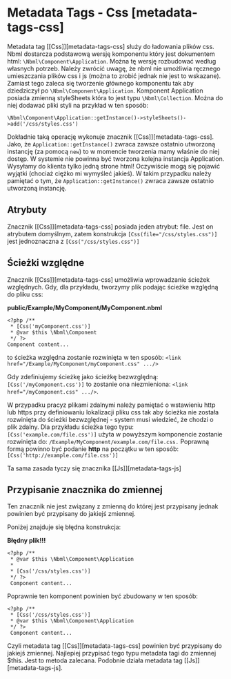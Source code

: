 # Metadata Tags - Css [metadata-tags-css]

Metadata tag [\[Css\]][metadata-tags-css] służy do ładowania plików css.
Nbml dostarcza podstawową
wersję komponentu który jest dokumentem html: `\Nbml\Component\Application`.
Można tę wersję rozbudować według własnych potrzeb. Należy zwrócić uwagę, że
nbml nie umożliwia ręcznego umieszczania plików css i js (można to zrobić jednak
nie jest to wskazane). Zamiast tego zaleca się tworzenie głównego komponentu tak
aby dziedziczył po `\Nbml\Component\Application`. Komponent Application posiada
zmienną styleSheets która to jest typu `\Nbml\Collection`. Można do niej dodawać
pliki styli na przykład w ten sposób:

	\Nbml\Component\Application::getInstance()->styleSheets()->add('/css/styles.css')

Dokładnie taką operację wykonuje znacznik [\[Css\]][metadata-tags-css]. Jako, że `Application::getInstance()`
zwraca zawsze ostatnio utworzoną instancję (za pomocą `new`) to w momencie
tworzenia mamy właśnie do niej dostęp. W systemie nie powinna być tworzona
kolejna instancja Application. Wysyłamy do klienta tylko jedną strone html!
Oczywiście mogą się pojawić wyjątki (chociaż ciężko mi wymyśleć jakieś).
W takim przypadku należy pamiętać o tym, że `Application::getInstance()`
zwraca zawsze ostatnio utworzoną instancję.

## Atrybuty

Znacznik [\[Css\]][metadata-tags-css] posiada jeden atrybut: file.
Jest on atrybutem domyślnym, zatem konstrukcja `[Css(file="/css/styles.css")]`
jest jednoznaczna z `[Css("/css/styles.css")]`

## Ścieżki względne

Znacznik [\[Css\]][metadata-tags-css] umożliwia wprowadzanie ścieżek względnych.
Gdy, dla przykładu, tworzymy plik podając ścieżke względną do pliku css:

**public/Example/MyComponent/MyComponent.nbml**

	<?php /**
	 * [Css('myComponent.css')]
	 * @var $this \Nbml\Component
	 */ ?>
	Component content...

to ścieżka względna zostanie rozwinięta w ten sposób:
`<link href="/Example/MyComponent/myComponent.css" .../>`

Gdy zdefiniujemy ścieżkę jako ścieżkę bezwzględną: `[Css('/myComponent.css')]`
to zostanie ona niezmieniona: `<link href="/myComponent.css" .../>`.

W przypadku pracyz plikami zdalnymi należy pamiętać o wstawieniu http lub https
przy definiowaniu lokalizacji pliku css tak aby ścieżka nie została rozwinięta
do ścieżki bezwzględnej - system musi wiedzieć, że chodzi o plik zdalny.
Dla przykładu ścieżka tego typu: `[Css('example.com/file.css')]` użyta w powyższym
komponencie zostanie rozwinięta do:  `/Example/MyComponent/example.com/file.css.`
Poprawną formą powinno być podanie __http__ na początku w ten sposób:
`[Css('http://example.com/file.css')]`

Ta sama zasada tyczy się znacznika [\[Js\]][metadata-tags-js]

## Przypisanie znacznika do zmiennej

Ten znacznik nie jest związany z zmienną do której jest przypisany jednak
powinien być przypisany do jakiejś zmiennej.

Poniżej znajduje się błędna konstrukcja:

**Błędny plik!!!**

	<?php /**
	 * @var $this \Nbml\Component\Application
	 *
	 * [Css('/css/styles.css')]
	 */ ?>
	 Component content...

Poprawnie ten komponent powinien być zbudowany w ten sposób:

	<?php /**
	 * [Css('/css/styles.css')]
	 * @var $this \Nbml\Component\Application
	 */ ?>
	 Component content...

Czyli metadata tag [\[Css\]][metadata-tags-css] powinien być przypisany do jakiejś zmiennej.
Najlepiej przypisać tego typu metadata tagi do zmiennej $this. Jest to metoda zalecana.
Podobnie działa metadata tag [\[Js\]][metadata-tags-js].